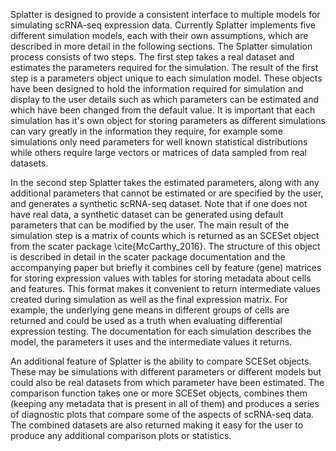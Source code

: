Splatter is designed to provide a consistent interface to multiple models for simulating scRNA-seq expression data. Currently Splatter implements five different simulation models, each with their own assumptions, which are described in more detail in the following sections. The Splatter simulation process consists of two steps. The first step takes a real dataset and estimates the parameters required for the simulation. The result of the first step is a parameters object unique to each simulation model. These objects have been designed to hold the information required for simulation and display to the user details such as which parameters can be estimated and which have been changed from the default value. It is important that each simulation has it's own object for storing parameters as different simulations can vary greatly in the information they require, for example some simulations only need parameters for well known statistical distributions while others require large vectors or matrices of data sampled from real datasets.

In the second step Splatter takes the estimated parameters, along with any additional parameters that cannot be estimated or are specified by the user, and generates a synthetic scRNA-seq dataset. Note that if one does not have real data, a synthetic dataset can be generated using default parameters that can be modified by the user. The main result of the simulation step is a matrix of counts which is returned as an SCESet object from the scater package \cite{McCarthy_2016}. The structure of this object is described in detail in the scater package documentation and the accompanying paper but briefly it combines cell by feature (gene) matrices for storing expression values with tables for storing metadata about cells and features. This format makes it convenient to return intermediate values created during simulation as well as the final expression matrix. For example, the underlying gene means in different groups of cells are returned and could be used as a truth when evaluating differential expression testing. The documentation for each simulation describes the model, the parameters it uses and the intermediate values it returns.

An additional feature of Splatter is the ability to compare SCESet objects. These may be simulations with different parameters or different models but could also be real datasets from which parameter have been estimated. The comparison function takes one or more SCESet objects, combines them (keeping any metadata that is present in all of them) and produces a series of diagnostic plots that compare some of the aspects of scRNA-seq data. The combined datasets are also returned making it easy for the user to produce any additional comparison plots or statistics. 
